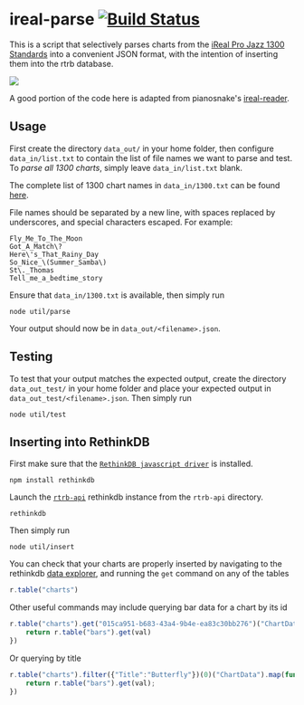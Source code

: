 # ireal-parse [![Build Status](https://travis-ci.org/realtimerealbook/ireal-parse.svg?branch=master)](https://travis-ci.org/realtimerealbook/ireal-parse)

This is a script that selectively parses charts from the [iReal Pro Jazz 1300 Standards](https://www.irealb.com/forums/showthread.php?12753-Jazz-1300-Standards) into a convenient JSON format, with the intention of inserting them into the rtrb database.

![](https://github.com/realtimerealbook/ireal-parse/raw/master/docs/images/demo.gif)

A good portion of the code here is adapted from pianosnake's [ireal-reader](https://www.npmjs.com/package/ireal-reader).

## Usage

First create the directory `data_out/` in your home folder, then configure `data_in/list.txt` to contain the list of file names we want to parse and test. To *parse all 1300 charts*, simply leave `data_in/list.txt` blank.

The complete list of 1300 chart names in `data_in/1300.txt` can be found [here](http://www.irealb.com/forums/showthread.php?4522-Jazz-1300-Standards-Individual-Songs).

File names should be separated by a new line, with spaces replaced by underscores, and special characters escaped. For example:

```
Fly_Me_To_The_Moon
Got_A_Match\?
Here\'s_That_Rainy_Day
So_Nice_\(Summer_Samba\)
St\._Thomas
Tell_me_a_bedtime_story
```

Ensure that `data_in/1300.txt` is available, then simply run

```
node util/parse
```

Your output should now be in `data_out/<filename>.json`.

## Testing

To test that your output matches the expected output, create the directory `data_out_test/` in your home folder and place your expected output in `data_out_test/<filename>.json`. Then simply run

```
node util/test
```

## Inserting into RethinkDB

First make sure that the [`RethinkDB javascript driver`](https://www.rethinkdb.com/docs/install-drivers/javascript/) is installed.

```
npm install rethinkdb
```

Launch the [`rtrb-api`](https://github.com/realtimerealbook/rtrb-api) rethinkdb instance from the `rtrb-api` directory.

```
rethinkdb
```

Then simply run

```
node util/insert
```

You can check that your charts are properly inserted by navigating to the rethinkdb [data explorer](http://localhost:8080/#dataexplorer), and running the `get` command on any of the tables

```js
r.table("charts")
```

Other useful commands may include querying bar data for a chart by its id

```js
r.table("charts").get("015ca951-b683-43a4-9b4e-ea83c30bb276")("ChartData").map(function(val) {
	return r.table("bars").get(val)
})
```

Or querying by title

```js
r.table("charts").filter({"Title":"Butterfly"})(0)("ChartData").map(function(val) {
	return r.table("bars").get(val);
})
```

